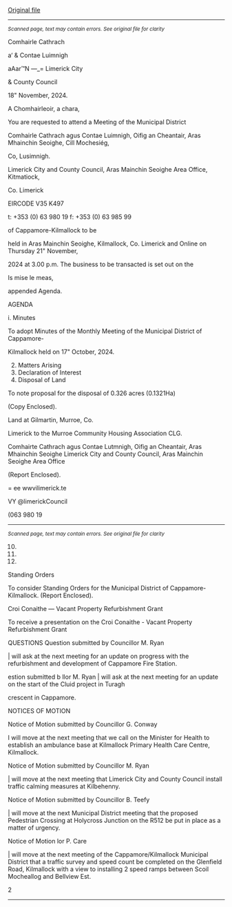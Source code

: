 [Original file](https://www.limerick.ie/sites/default/files/media/documents/2024-11/agenda.pdf)

---
*<small>Scanned page, text may contain errors. See original file for clarity</small>*  

Comhairle Cathrach

a‘ & Contae Luimnigh

aAar™N
—_= Limerick City

& County Council

18" November, 2024.

A Chomhairleoir, a chara,

You are requested to attend a Meeting of the Municipal District

Comhairle Cathrach agus Contae Luimnigh,
Oifig an Cheantair, Aras Mhainchin Seoighe,
Cill Mochesiég,

Co, Lusimnigh.

Limerick City and County Council,
Aras Mainchin Seoighe Area Office,
Kitmatiock,

Co. Limerick

EIRCODE V35 K497

t: +353 (0) 63 980 19
f: +353 (0) 63 985 99

of Cappamore-Kilmallock to be

held in Aras Mainchin Seoighe, Kilmallock, Co. Limerick and Online on Thursday 21" November,

2024 at 3.00 p.m. The business to be transacted is set out on the

Is mise le meas,

appended Agenda.

AGENDA

i. Minutes

To adopt Minutes of the Monthly Meeting of the Municipal District of Cappamore-

Kilmallock held on 17" October, 2024.

2. Matters Arising
3. Declaration of Interest
4. Disposal of Land

To note proposal for the disposal of 0.326 acres (0.1321Ha)

(Copy Enclosed).

Land at Gilmartin, Murroe, Co.

Limerick to the Murroe Community Housing Association CLG.

Comhairte Cathrach agus Contae Lutmnigh, Oifig an Cheantair, Aras Mhainchin Seoighe
Limerick City and County Council, Aras Mainchin Seoighe Area Office

(Report Enclosed).

= ee
wwvilimerick.te

VY @limerickCouncil

(063 980 19


---
*<small>Scanned page, text may contain errors. See original file for clarity</small>*  

10.

11.

12.

Standing Orders

To consider Standing Orders for the Municipal District of Cappamore-Kilmallock.
(Report Enclosed).

Croi Conaithe — Vacant Property Refurbishment Grant

To receive a presentation on the Croi Conaithe - Vacant Property Refurbishment Grant

QUESTIONS
Question submitted by Councillor M. Ryan

| will ask at the next meeting for an update on progress with the refurbishment and
development of Cappamore Fire Station.

estion submitted b llor M. Ryan
| will ask at the next meeting for an update on the start of the Cluid project in Turagh

crescent in Cappamore.

NOTICES OF MOTION

Notice of Motion submitted by Councillor G. Conway

I will move at the next meeting that we call on the Minister for Health to establish an
ambulance base at Kilmallock Primary Health Care Centre, Kilmallock.

Notice of Motion submitted by Councillor M. Ryan

| will move at the next meeting that Limerick City and County Council install traffic
calming measures at Kilbehenny.

Notice of Motion submitted by Councillor B. Teefy

| will move at the next Municipal District meeting that the proposed Pedestrian Crossing
at Holycross Junction on the R512 be put in place as a matter of urgency.

Notice of Motion lor P. Care

| will move at the next meeting of the Cappamore/Kilmallock Municipal District that a traffic
survey and speed count be completed on the Glenfield Road, Kilmallock with a view to
installing 2 speed ramps between Scoil Mocheallog and Bellview Est.

2


---
